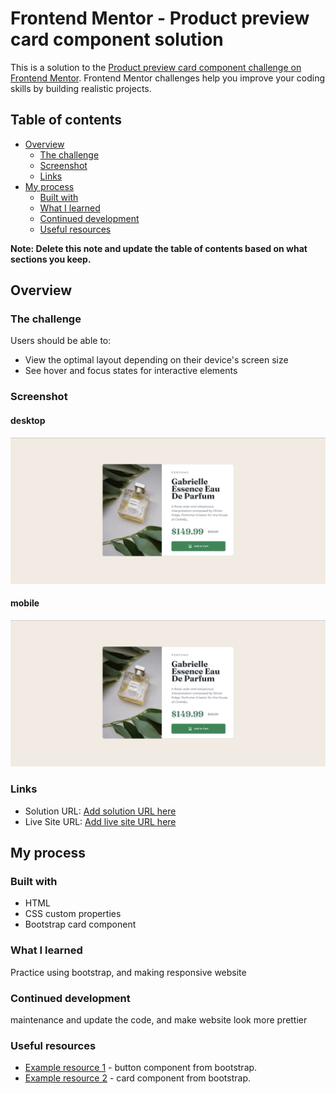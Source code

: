 # Frontend Mentor - Product preview card component solution

This is a solution to the [Product preview card component challenge on Frontend Mentor](https://www.frontendmentor.io/challenges/product-preview-card-component-GO7UmttRfa). Frontend Mentor challenges help you improve your coding skills by building realistic projects.

## Table of contents

- [Overview](#overview)
  - [The challenge](#the-challenge)
  - [Screenshot](#screenshot)
  - [Links](#links)
- [My process](#my-process)
  - [Built with](#built-with)
  - [What I learned](#what-i-learned)
  - [Continued development](#continued-development)
  - [Useful resources](#useful-resources)

**Note: Delete this note and update the table of contents based on what sections you keep.**

## Overview

### The challenge

Users should be able to:

- View the optimal layout depending on their device's screen size
- See hover and focus states for interactive elements

### Screenshot

#### desktop

![screenshot-desktop](./screenshot/product-preview-card-component-picture-desktop.png)

#### mobile

![screenshot-mobile](./screenshot/product-preview-card-component-picture-desktop.png)

### Links

- Solution URL: [Add solution URL here]()
- Live Site URL: [Add live site URL here]()

## My process

### Built with

- HTML
- CSS custom properties
- Bootstrap card component

### What I learned

Practice using bootstrap, and making responsive website

### Continued development

maintenance and update the code, and make website look more prettier

### Useful resources

- [Example resource 1](https://getbootstrap.com/docs/5.2/components/buttons/#disabled-state) - button component from bootstrap.
- [Example resource 2](https://getbootstrap.com/docs/5.2/components/card/) - card component from bootstrap.
